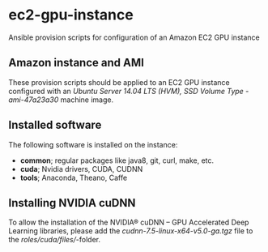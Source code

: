 # ec2-gpu-instance
Ansible provision scripts for configuration of an Amazon EC2 GPU instance

## Amazon instance and AMI

These provision scripts should be applied to an EC2 GPU instance configured with an *Ubuntu Server 14.04 LTS (HVM), SSD Volume Type - ami-47a23a30* machine image.

## Installed software

The following software is installed on the instance:
- **common**; regular packages like java8, git, curl, make, etc.
- **cuda**; Nvidia drivers, CUDA, CUDNN
- **tools**; Anaconda, Theano, Caffe


## Installing NVIDIA cuDNN
To allow the installation of the NVIDIA® cuDNN – GPU Accelerated Deep Learning libraries, please add the *cudnn-7.5-linux-x64-v5.0-ga.tgz* file to the *roles/cuda/files/*-folder.
